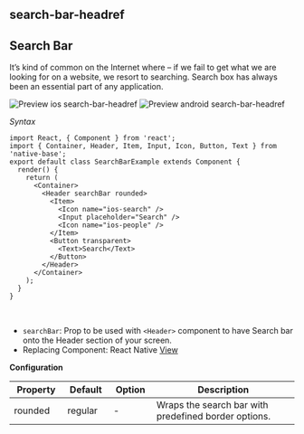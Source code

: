 ## search-bar-headref
## Search Bar

It’s kind of common on the Internet where – if we fail to get what we are looking for on a website, we resort to searching. Search box has always been an essential part of any application.

![Preview ios search-bar-headref](https://github.com/GeekyAnts/NativeBase-KitchenSink/raw/v2.6.1/screenshots/ios/searchbar.png)
![Preview android search-bar-headref](https://github.com/GeekyAnts/NativeBase-KitchenSink/raw/v2.6.1/screenshots/android/searchbar.png)

*Syntax*

<pre class="line-numbers"><code class="language-jsx">import React, { Component } from 'react';
import { Container, Header, Item, Input, Icon, Button, Text } from 'native-base';
export default class SearchBarExample extends Component {
  render() {
    return (
      &lt;Container>
        &lt;Header searchBar rounded>
          &lt;Item>
            &lt;Icon name="ios-search" />
            &lt;Input placeholder="Search" />
            &lt;Icon name="ios-people" />
          &lt;/Item>
          &lt;Button transparent>
            &lt;Text>Search&lt;/Text>
          &lt;/Button>
        &lt;/Header>
      &lt;/Container>
    );
  }
}</code></pre><br />

* <code>searchBar</code>: Prop to be used with <code>&lt;Header></code> component to have Search bar onto the Header section of your screen.
* Replacing Component: React Native [View](https://facebook.github.io/react-native/docs/view.html)



**Configuration**
<table class = "table table-bordered">
        <thead>
            <tr>
                <th>Property</th>
                <th>Default</th>
                <th>Option</th>
                <th width="50%">Description</th>
            </tr>
        </thead>
        <tbody>
            <tr>
                <td>rounded</td>
                <td>regular</td>
                <td> - </td>
                <td>
                    Wraps the search bar with predefined border options.
                </td>
            </tr>
        </tbody>
    </table><br />
